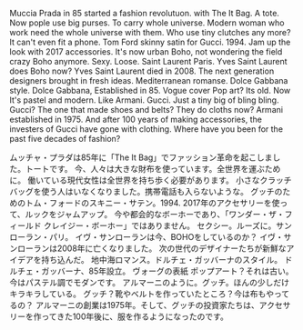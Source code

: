 Muccia Prada in 85 started a fashion revolutuon. with The It Bag. A tote.
Now pople use big purses. To carry whole universe.
Modern woman who work need the whole universe with them.
Who use tiny clutches any more? It can't even fit a phone.
Tom Ford skinny satin for Gucci. 1994.
Jam up the look with 2017 accessories.
It's now urban Boho, not wondering the field crazy Boho anymore.
Sexy. Loose. Saint Laurent Paris.
Yves Saint Laurent does Boho now?
Yves Saint Laurent died in 2008.
The next generation designers brought in fresh ideas.
Mediterranean romanse. Dolce Gabbana style.
Dolce Gabbana, Established in 85.
Vogue cover Pop art? Its old. Now It's pastel and modern.
Like Armani. Gucci. Just a tiny big of bling bling.
Gucci? The one that made shoes and belts? They do cloths now?
Armani established in 1975. And after 100 years of making accessories, the investers of Gucci have gone with clothing.
Where have you been for the past five decades of fashion?

ムッチャ・プラダは85年に「The It Bag」でファッション革命を起こしました。トートです。
今、人々は大きな財布を使っています。全世界を運ぶために。
働いている現代女性は全世界を持ち歩く必要があります。
小さなクラッチバッグを使う人はいなくなりました。携帯電話も入らないような。
グッチのためのトム・フォードのスキニー・サテン。1994.
2017年のアクセサリーを使って、ルックをジャムアップ。
今や都会的なボーホーであり、「ワンダー・ザ・フィールド クレイジー・ボーホー」ではありません。
セクシー。ルーズに。サンローラン・パリ。
イヴ・サンローランは今、BOHOをしているのか？
イヴ・サンローランは2008年に亡くなりました。
次の世代のデザイナーたちが新鮮なアイデアを持ち込んだ。
地中海ロマンス。ドルチェ・ガッバーナのスタイル。
ドルチェ・ガッバーナ、85年設立。
ヴォーグの表紙 ポップアート？それは古い。今はパステル調でモダンです。
アルマーニのように。グッチ。ほんの少しだけキラキラしている。
グッチ？靴やベルトを作っていたところ？今は布もやってるの？
アルマーニの創業は1975年。そして、グッチの投資家たちは、アクセサリーを作ってきた100年後に、服を作るようになったのです。
